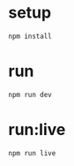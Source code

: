 # setup

```shell
npm install
```

# run

```shell
npm run dev
```

# run:live

```
npm run live
```
